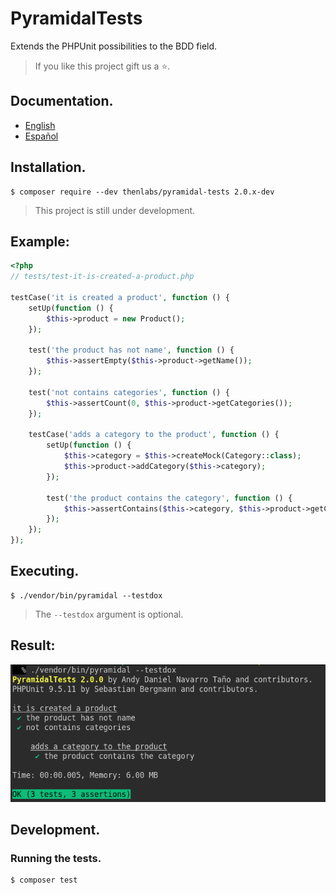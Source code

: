 
# PyramidalTests

Extends the PHPUnit possibilities to the BDD field.

>If you like this project gift us a ⭐.

## Documentation.

- [English](doc/en/index.md)
- [Español](doc/es/index.md)

## Installation.

    $ composer require --dev thenlabs/pyramidal-tests 2.0.x-dev

>This project is still under development.

## Example:

```php
<?php
// tests/test-it-is-created-a-product.php

testCase('it is created a product', function () {
    setUp(function () {
        $this->product = new Product();
    });

    test('the product has not name', function () {
        $this->assertEmpty($this->product->getName());
    });

    test('not contains categories', function () {
        $this->assertCount(0, $this->product->getCategories());
    });

    testCase('adds a category to the product', function () {
        setUp(function () {
            $this->category = $this->createMock(Category::class);
            $this->product->addCategory($this->category);
        });

        test('the product contains the category', function () {
            $this->assertContains($this->category, $this->product->getCategories());
        });
    });
});
```

## Executing.

    $ ./vendor/bin/pyramidal --testdox

>The `--testdox` argument is optional.

## Result:

![](doc/es/00-intro/result.png)

## Development.

### Running the tests.

    $ composer test
